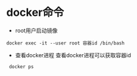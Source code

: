 # docker命令
+ root用户启动镜像
```
docker exec -it --user root 容器id /bin/bash
```
+ 查看docker进程
查看docker进程可以获取容器id
```
 docker ps
```

